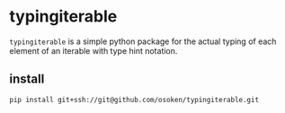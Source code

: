 # typingiterable

`typingiterable` is a simple python package for the actual typing of each element of an iterable with type hint notation.

## install

```
pip install git+ssh://git@github.com/osoken/typingiterable.git
```
